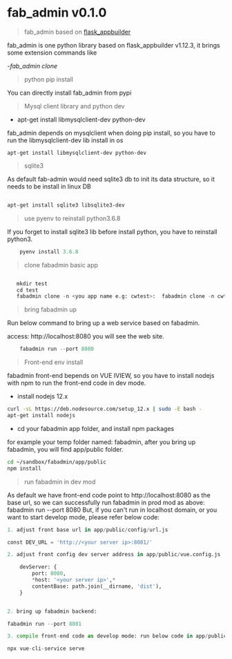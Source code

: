 # fab_admin v0.1.0


> fab_admin based on [flask_appbuilder](https://github.com/cw1427/Flask-AppBuilder)

fab_admin is one python library based on flask_appbuilder v1.12.3, it brings some extension commands like

 -*fab_admin clone*

> python pip install

You can directly install fab_admin from pypi

> Mysql client library and python dev

 - apt-get install libmysqlclient-dev python-dev

fab_admin depends on mysqlclient when doing pip install, so you have to run the libmysqlclient-dev lib install in os

```linux
apt-get install libmysqlclient-dev python-dev
```

> sqlite3

As default fab-admin would need sqlite3 db to init its data structure, so it needs to be install in linux DB

```bash

apt-get install sqlite3 libsqlite3-dev
```

> use pyenv to reinstall python3.6.8

If you forget to install sqlite3 lib before install python, you have to reinstall python3.

```python
    pyenv install 3.6.8
```

> clone fabadmin basic app

```python

   mkdir test
   cd test
   fabadmin clone -n <you app name e.g: cwtest>:  fabadmin clone -n cwtest
```

> bring fabadmin up

Run below command to bring up a web service based on fabadmin.

access:  http://localhost:8080  you will see the web site.


```python
    fabadmin run --port 8080
```

> Front-end env install

fabadmin front-end bepends on VUE IVIEW, so you have to install nodejs with npm to run the front-end code in dev mode.

- install nodejs 12.x

```bash
curl -sL https://deb.nodesource.com/setup_12.x | sudo -E bash -
apt-get install nodejs
```

- cd your fabadmin app folder, and install npm packages

for example your temp folder named: fabadmin, after you bring up fabadmin, you will find app/public folder.

```bash
cd ~/sandbox/fabadmin/app/public
npm install
```

> run fabadmin in dev mod

As default we have front-end code point to http://localhost:8080 as the base url, so we can successfully run fabadmin in prod mod as above:  fabadmin run --port 8080
But, if you can't run in localhost domain, or you want to start develop mode, please refer below code:

```python
1. adjust front base url in app/public/config/url.js

const DEV_URL = 'http://<your server ip>:8081/'

2. adjust front config dev server address in app/public/vue.config.js

    devServer: {
        port: 8080,
        *host: '<your server ip>',*
        contentBase: path.join(__dirname, 'dist'),
    }


2. bring up fabadmin backend:

fabadmin run --port 8081

3. compile front-end code as develop mode: run below code in app/public/ folder

npx vue-cli-service serve

```







